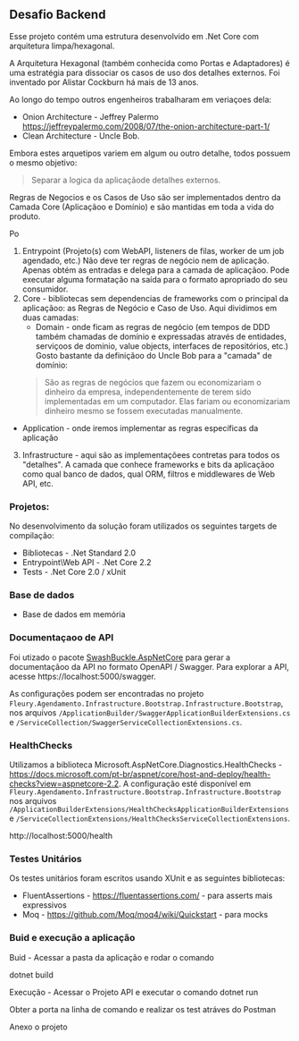 ## Desafio Backend

Esse projeto contém uma estrutura desenvolvido em .Net Core com arquitetura limpa/hexagonal.

A Arquitetura Hexagonal (também conhecida como Portas e Adaptadores) é uma estratégia para dissociar os casos de uso dos detalhes externos. Foi inventado por Alistar Cockburn há mais de 13 anos. 

Ao longo do tempo outros engenheiros trabalharam em veriaçoes dela:
- Onion Architecture - Jeffrey Palermo https://jeffreypalermo.com/2008/07/the-onion-architecture-part-1/
- Clean Architecture - Uncle Bob.

Embora estes arquetipos variem em algum ou outro detalhe, todos possuem o mesmo objetivo: 

> Separar a logica da aplicaçãode detalhes externos.


Regras de Negocios e os Casos de Uso são ser implementados dentro da Camada Core (Aplicaçãoo e Domínio) e são mantidas em toda a vida do produto.  


Po
1) Entrypoint (Projeto(s) com WebAPI, listeners de filas, worker de um job agendado, etc.) Não deve ter  regras de negócio nem de aplicação. Apenas obtém as entradas e delega para a camada de aplicaçãoo. Pode executar alguma formatação na saída para o formato apropriado do seu consumidor.
2) Core - bibliotecas sem dependencias de frameworks com o principal da aplicaçãoo: as Regras de Negócio e Caso de Uso.
   Aqui dividimos em duas camadas: 
   - Domain - onde ficam as regras de negócio (em tempos de DDD também chamadas de domínio e expressadas através de  entidades, serviçoos de dominio, value objects, interfaces de repositórios, etc.) 
     Gosto bastante da definiçãoo do Uncle Bob para a "camada" de domínio:
    > São as regras de negócios que fazem ou economizariam o dinheiro da empresa, independentemente de terem sido implementadas em um computador. Elas fariam ou economizariam dinheiro mesmo se fossem executadas manualmente.
  - Application  - onde iremos implementar as regras específicas da aplicação

3) Infrastructure - aqui são as implementaçõees contretas para todos os "detalhes". A camada que conhece frameworks e bits da aplicaçãoo como qual banco de dados, qual ORM, filtros e middlewares de Web API, etc.


### Projetos:

No desenvolvimento da solução foram utilizados os seguintes targets de compilação:

- Bibliotecas - .Net Standard 2.0
- Entrypoint\Web API - .Net Core 2.2
- Tests - .Net Core 2.0 / xUnit

### Base de dados
- Base de dados em memória

### Documentaçaoo de API 

Foi utizado o pacote [SwashBuckle.AspNetCore](https://github.com/domaindrivendev/Swashbuckle.AspNetCore) para gerar a documentaçãoo da API no formato OpenAPI / Swagger. Para explorar a API, acesse https://localhost:5000/swagger.

As configurações podem ser encontradas no projeto `Fleury.Agendamento.Infrastructure.Bootstrap.Infrastructure.Bootstrap`, nos arquivos `/ApplicationBuilder/SwaggerApplicationBuilderExtensions.cs` e  `/ServiceCollection/SwaggerServiceCollectionExtensions.cs`.


### HealthChecks
Utilizamos a biblioteca Microsoft.AspNetCore.Diagnostics.HealthChecks - https://docs.microsoft.com/pt-br/aspnet/core/host-and-deploy/health-checks?view=aspnetcore-2.2.
A configuração esté disponível em `Fleury.Agendamento.Infrastructure.Bootstrap.Infrastructure.Bootstrap` nos arquivos `/ApplicationBuilderExtensions/HealthChecksApplicationBuilderExtensions` e `/ServiceCollectionExtensions/HealthChecksServiceCollectionExtensions`.

http://localhost:5000/health

### Testes Unitários

Os testes unitários foram escritos usando XUnit e as seguintes bibliotecas:
- FluentAssertions - https://fluentassertions.com/ - para asserts mais expressivos
- Moq - https://github.com/Moq/moq4/wiki/Quickstart - para mocks


### Buid e execução a aplicação


Buid - Acessar a pasta da aplicação e rodar o comando

dotnet build

Execução - Acessar o Projeto API e executar o comando 
dotnet run

Obter a porta na linha de comando e realizar os test atráves do Postman

Anexo o projeto



